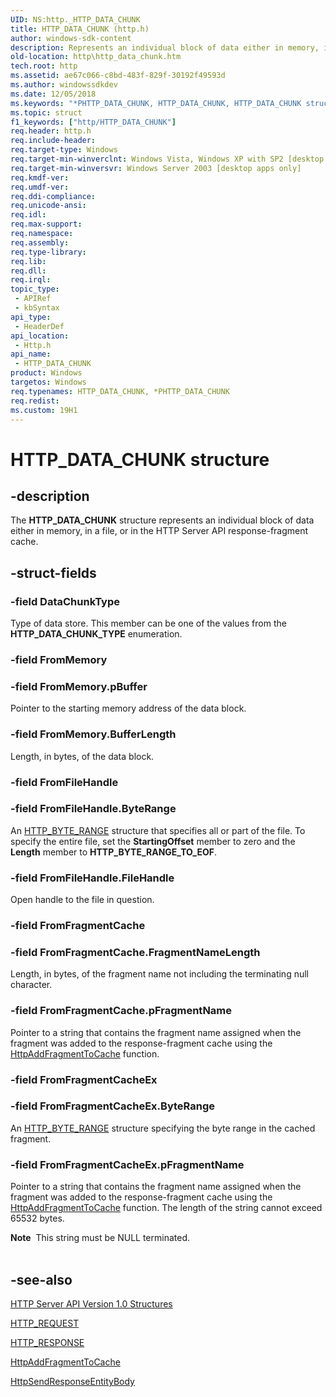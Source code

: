 ```yaml
---
UID: NS:http._HTTP_DATA_CHUNK
title: HTTP_DATA_CHUNK (http.h)
author: windows-sdk-content
description: Represents an individual block of data either in memory, in a file, or in the HTTP Server API response-fragment cache.
old-location: http\http_data_chunk.htm
tech.root: http
ms.assetid: ae67c066-c8bd-483f-829f-30192f49593d
ms.author: windowssdkdev
ms.date: 12/05/2018
ms.keywords: "*PHTTP_DATA_CHUNK, HTTP_DATA_CHUNK, HTTP_DATA_CHUNK structure [HTTP], PHTTP_DATA_CHUNK, PHTTP_DATA_CHUNK structure pointer [HTTP], _http_http_data_chunk, http.http_data_chunk, http/HTTP_DATA_CHUNK, http/PHTTP_DATA_CHUNK"
ms.topic: struct
f1_keywords: ["http/HTTP_DATA_CHUNK"]
req.header: http.h
req.include-header: 
req.target-type: Windows
req.target-min-winverclnt: Windows Vista, Windows XP with SP2 [desktop apps only]
req.target-min-winversvr: Windows Server 2003 [desktop apps only]
req.kmdf-ver: 
req.umdf-ver: 
req.ddi-compliance: 
req.unicode-ansi: 
req.idl: 
req.max-support: 
req.namespace: 
req.assembly: 
req.type-library: 
req.lib: 
req.dll: 
req.irql: 
topic_type:
 - APIRef
 - kbSyntax
api_type:
 - HeaderDef
api_location:
 - Http.h
api_name:
 - HTTP_DATA_CHUNK
product: Windows
targetos: Windows
req.typenames: HTTP_DATA_CHUNK, *PHTTP_DATA_CHUNK
req.redist: 
ms.custom: 19H1
---
```


# HTTP_DATA_CHUNK structure


## -description


The 
<b>HTTP_DATA_CHUNK</b> structure represents an individual block of data either in memory, in a file, or in the HTTP Server API response-fragment cache.


## -struct-fields




### -field DataChunkType

Type of data store. This member can be one of the values from the <b>HTTP_DATA_CHUNK_TYPE</b> enumeration.


### -field FromMemory


### -field FromMemory.pBuffer

Pointer to the starting memory address of the data block.


### -field FromMemory.BufferLength

Length, in bytes, of the data block.


### -field FromFileHandle


### -field FromFileHandle.ByteRange

An 
<a href="https://docs.microsoft.com/windows/desktop/api/http/ns-http-_http_byte_range">HTTP_BYTE_RANGE</a> structure that specifies all or part of the file. To specify the entire file, set the <b>StartingOffset</b> member to zero and the <b>Length</b> member to <b>HTTP_BYTE_RANGE_TO_EOF</b>.


### -field FromFileHandle.FileHandle

Open handle to the file in question.


### -field FromFragmentCache


### -field FromFragmentCache.FragmentNameLength

Length, in bytes, of the fragment name not including the terminating null character.


### -field FromFragmentCache.pFragmentName

Pointer to a string that contains the fragment name assigned when the fragment was added to the response-fragment cache using 
the <a href="https://docs.microsoft.com/windows/desktop/api/http/nf-http-httpaddfragmenttocache">HttpAddFragmentToCache</a> function.


### -field FromFragmentCacheEx


### -field FromFragmentCacheEx.ByteRange

An <a href="https://docs.microsoft.com/windows/desktop/api/http/ns-http-_http_byte_range">HTTP_BYTE_RANGE</a> structure specifying the byte range in the cached fragment.


### -field FromFragmentCacheEx.pFragmentName

Pointer to a string that contains the fragment name assigned when the fragment was added to the response-fragment cache using 
the <a href="https://docs.microsoft.com/windows/desktop/api/http/nf-http-httpaddfragmenttocache">HttpAddFragmentToCache</a> function. The length of the string cannot exceed 65532 bytes.

<div class="alert"><b>Note</b>  This string must be NULL terminated.</div>
<div> </div>

## -see-also




<a href="https://docs.microsoft.com/windows/desktop/Http/http-server-api-version-1-0-structures">HTTP Server API Version 1.0 Structures</a>



<a href="https://docs.microsoft.com/previous-versions/windows/desktop/legacy/aa364545(v=vs.85)">HTTP_REQUEST</a>



<a href="https://docs.microsoft.com/windows/desktop/Http/http-response">HTTP_RESPONSE</a>



<a href="https://docs.microsoft.com/windows/desktop/api/http/nf-http-httpaddfragmenttocache">HttpAddFragmentToCache</a>



<a href="https://docs.microsoft.com/windows/desktop/api/http/nf-http-httpsendresponseentitybody">HttpSendResponseEntityBody</a>
 

 

